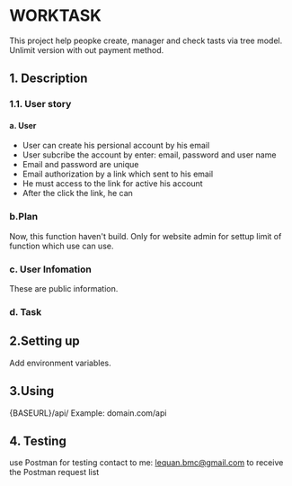 # WORKTASK
This project help peopke create, manager and check tasts via tree model.
Unlimit version with out payment method.
## 1. Description
### 1.1. User story
#### a. User
* User can create his persional account by his email
* User subcribe the account by enter: email, password and user name
* Email and password are unique
* Email authorization by a link which sent to his email
* He must access to the link for active his account
* After the click the link, he can
### b.Plan
Now, this function haven't build.
Only for website admin for settup limit of function which use can use.
### c. User Infomation
These are public information.
### d. Task


## 2.Setting up

Add environment variables.

## 3.Using

{BASEURL}/api/
Example: domain.com/api

## 4. Testing
use Postman for testing
contact to me: lequan.bmc@gmail.com to receive the Postman request list